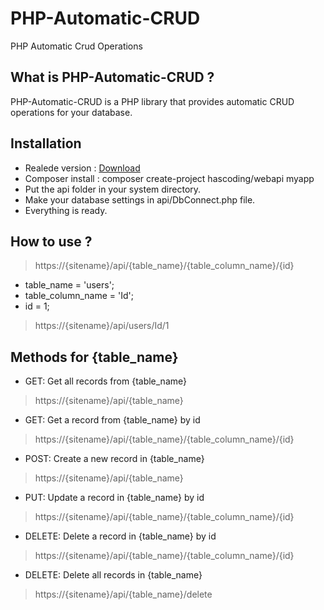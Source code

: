 # PHP-Automatic-CRUD
PHP Automatic Crud Operations

## What is PHP-Automatic-CRUD ?
PHP-Automatic-CRUD is a PHP library that provides automatic CRUD operations for your database.

## Installation
- Realede version : [Download](https://github.com/hasaneryilmaz/PHP-Automatic-CRUD/releases "Download")
- Composer install : composer create-project hascoding/webapi myapp
- Put the api folder in your system directory.
- Make your database settings in api/DbConnect.php file.
- Everything is ready.

## How to use ?

> https://{sitename}/api/{table_name}/{table_column_name}/{id}

- table_name = 'users';
- table_column_name = 'Id';
- id = 1;

> https://{sitename}/api/users/Id/1

## Methods for {table_name}
- GET: Get all records from {table_name}
> https://{sitename}/api/{table_name}
- GET: Get a record from {table_name} by id
> https://{sitename}/api/{table_name}/{table_column_name}/{id}
- POST: Create a new record in {table_name}
> https://{sitename}/api/{table_name}
- PUT: Update a record in {table_name} by id
> https://{sitename}/api/{table_name}/{table_column_name}/{id}
- DELETE: Delete a record in {table_name} by id
> https://{sitename}/api/{table_name}/{table_column_name}/{id}
- DELETE: Delete all records in {table_name}
> https://{sitename}/api/{table_name}/delete
